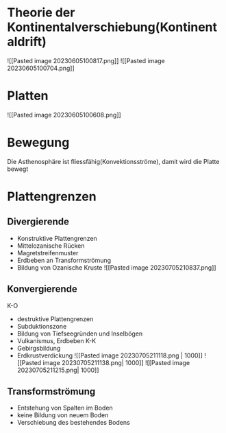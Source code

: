 # Theorie der Kontinentalverschiebung(Kontinentaldrift)
![[Pasted image 20230605100817.png]]
![[Pasted image 20230605100704.png]]

# Platten

![[Pasted image 20230605100608.png]]

# Bewegung 

Die Asthenosphäre ist fliessfähig(Konvektionsströme), damit wird die Platte bewegt

# Plattengrenzen

## Divergierende 
- Konstruktive Plattengrenzen
- Mittelozanische Rücken
- Magretstreifenmuster
- Erdbeben an Transformströmung
- Bildung von Ozanische Kruste
![[Pasted image 20230705210837.png]]

## Konvergierende
K-O
- destruktive Plattengrenzen
- Subduktionszone
- Bildung von Tiefseegründen und Inselbögen
- Vulkanismus, Erdbeben
K-K
- Gebirgsbildung 
- Erdkrustverdickung
![[Pasted image 20230705211118.png | 1000]]
![[Pasted image 20230705211138.png| 1000]]
![[Pasted image 20230705211215.png| 1000]]

## Transformströmung
- Entstehung von Spalten im Boden
- keine Bildung von neuem Boden
- Verschiebung des bestehendes Bodens